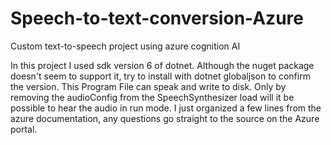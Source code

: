 # Speech-to-text-conversion-Azure
Custom text-to-speech project using azure cognition AI

In this project I used sdk version 6 of dotnet. 
Although the nuget package doesn't seem to support it, try to install with dotnet globaljson to confirm the version. 
This Program File can speak and write to disk. Only by removing the audioConfig from the SpeechSynthesizer load will it be possible to hear the audio in run mode. 
I just organized a few lines from the azure documentation, any questions go straight to the source on the Azure portal.
